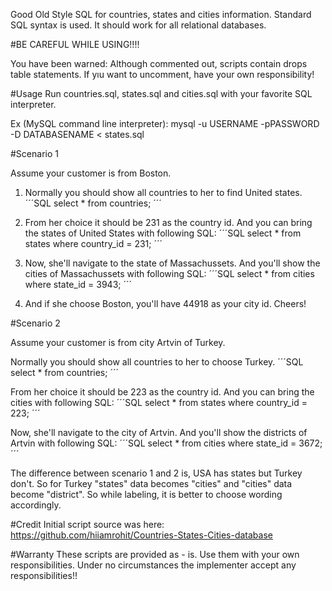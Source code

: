 
Good Old Style SQL for countries, states and cities information. Standard SQL syntax is used. It should work for all relational databases.

#BE CAREFUL WHILE USING!!!!

You have been warned: Although commented out, scripts contain drops table statements. If yıu want to uncomment, have your own responsibility!

#Usage
Run countries.sql, states.sql and cities.sql with your favorite SQL interpreter.

Ex (MySQL command line interpreter): 
    mysql -u USERNAME -pPASSWORD -D DATABASENAME < states.sql 

#Scenario 1

Assume your customer is from Boston.

1. Normally you should show all countries to her to find United states.
´´´SQL
select *
	from countries;
´´´

2. From her choice it should be 231 as the country id. And you can bring the states of United States with following SQL:
´´´SQL
select *
	from states
	where country_id = 231;
´´´

3. Now, she'll navigate to the state of Massachussets. And you'll show the cities of Massachussets with following SQL:
´´´SQL
select *
	from cities
	where state_id = 3943;
´´´

4. And if she choose Boston, you'll have 44918 as your city id. Cheers!

#Scenario 2

Assume your customer is from city Artvin of Turkey.

Normally you should show all countries to her to choose Turkey.
´´´SQL
select *
	from countries;
´´´

From her choice it should be 223 as the country id. And you can bring the cities with following SQL:
´´´SQL
select *
	from states
	where country_id = 223;
´´´

Now, she'll navigate to the city of Artvin. And you'll show the districts of Artvin with following SQL:
´´´SQL
select *
	from cities
	where state_id = 3672;
´´´

The difference between scenario 1 and 2 is, USA has states but Turkey don't. So for Turkey "states" data becomes "cities" and "cities" data become "district". So while labeling, it is better to choose wording accordingly.

#Credit
Initial script source was here: https://github.com/hiiamrohit/Countries-States-Cities-database

#Warranty
These scripts are provided as - is. Use them with your own responsibilities. Under no circumstances the implementer accept any responsibilities!!
